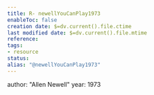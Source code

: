 ```yaml
---
title: R- newellYouCanPlay1973
enableToc: false
creation date: $=dv.current().file.ctime
last modified date: $=dv.current().file.mtime
reference: 
tags:
- resource
status: 
alias: "@newellYouCanPlay1973"
---
```

author: "Allen Newell"
year: 1973
